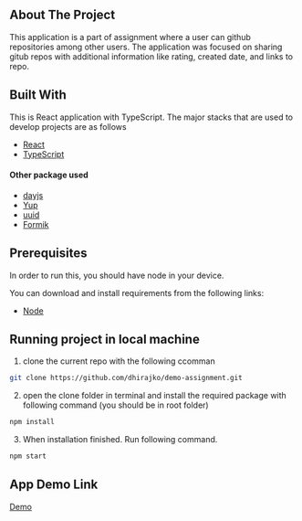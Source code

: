 <!-- ABOUT THE PROJECT -->

## About The Project

This application is a part of assignment where a user can github repositories among other users. The application was focused on sharing gitub repos with additional information like rating, created date, and links to repo.

## Built With

This is React application with TypeScript. The major stacks that are used to develop projects are as follows

- [React](https://reactjs.org/)
- [TypeScript](https://www.typescriptlang.org/)

#### Other package used
- [dayjs](https://day.js.org/)
- [Yup](https://www.npmjs.com/package/yup)
- [uuid](https://www.npmjs.com/package/uuid)
- [Formik](https://formik.org/docs/overview)

## Prerequisites

In order to run this, you should have node in your device. 

You can download and install requirements from the following links:

- [Node](https://nodejs.org/en/)
## Running project in local machine

1. clone the current repo with the following ccomman
```sh
git clone https://github.com/dhirajko/demo-assignment.git
```

2. open the clone folder in terminal and install the required package with following command (you should be in root folder)

```sh
npm install
```

3. When installation finished. Run following command.

```sh
npm start
```
## App Demo Link

[Demo](https://git-demo-assignment.netlify.app/)


